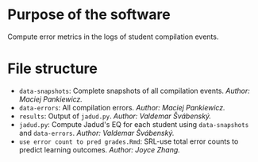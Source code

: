 # Purpose of the software

Compute error metrics in the logs of student compilation events.

# File structure

* `data-snapshots`: Complete snapshots of all compilation events. *Author: Maciej Pankiewicz.*
* `data-errors`: All compilation errors. *Author: Maciej Pankiewicz.*
* `results`: Output of `jadud.py`. *Author: Valdemar Švábenský.*
* `jadud.py`: Compute Jadud's EQ for each student using `data-snapshots` and `data-errors`. *Author: Valdemar Švábenský.*
* `use error count to pred grades.Rmd`: SRL-use total error counts to predict learning outcomes. *Author: Joyce Zhang.*
